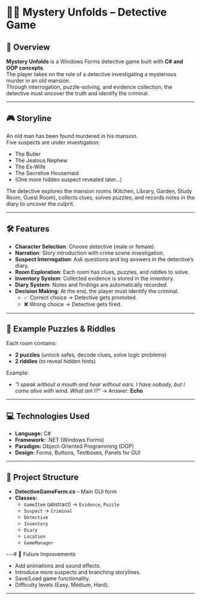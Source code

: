 # 🕵️‍♂️ Mystery Unfolds – Detective Game

## 📖 Overview
**Mystery Unfolds** is a Windows Forms detective game built with **C# and OOP concepts**.  
The player takes on the role of a detective investigating a mysterious murder in an old mansion.  
Through interrogation, puzzle-solving, and evidence collection, the detective must uncover the truth and identify the criminal.

---

## 🎮 Storyline
An old man has been found murdered in his mansion.  
Five suspects are under investigation:
- The Butler  
- The Jealous Nephew  
- The Ex-Wife  
- The Secretive Housemaid  
- (One more hidden suspect revealed later...)  

The detective explores the mansion rooms (Kitchen, Library, Garden, Study Room, Guest Room), collects clues, solves puzzles, and records notes in the diary to uncover the culprit.

---

## 🛠 Features
- **Character Selection**: Choose detective (male or female).  
- **Narration**: Story introduction with crime scene investigation.  
- **Suspect Interrogation**: Ask questions and log answers in the detective’s diary.  
- **Room Exploration**: Each room has clues, puzzles, and riddles to solve.  
- **Inventory System**: Collected evidence is stored in the inventory.  
- **Diary System**: Notes and findings are automatically recorded.  
- **Decision Making**: At the end, the player must identify the criminal.  
  - ✅ Correct choice → Detective gets promoted.  
  - ❌ Wrong choice → Detective gets fired.  

---

## 🧩 Example Puzzles & Riddles
Each room contains:
- **2 puzzles** (unlock safes, decode clues, solve logic problems)  
- **2 riddles** (to reveal hidden hints)  

Example:  
- *"I speak without a mouth and hear without ears. I have nobody, but I come alive with wind. What am I?"* → Answer: **Echo**

---

## 💻 Technologies Used
- **Language:** C#  
- **Framework:** .NET (Windows Forms)  
- **Paradigm:** Object-Oriented Programming (OOP)  
- **Design:** Forms, Buttons, Textboxes, Panels for GUI  

---

## 📂 Project Structure
- **DetectiveGameForm.cs** – Main GUI form  
- **Classes:**  
  - `GameItem` (abstract) → `Evidence`, `Puzzle`  
  - `Suspect` → `Criminal`  
  - `Detective`  
  - `Inventory`  
  - `Diary`  
  - `Location`  
  - `GameManager`  

---# 🔮 Future Improvements
- Add animations and sound effects.  
- Introduce more suspects and branching storylines.  
- Save/Load game functionality.  
- Difficulty levels (Easy, Medium, Hard).  

---
